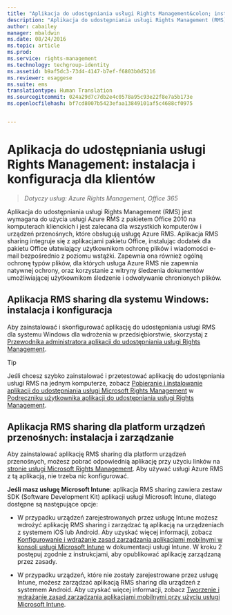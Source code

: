 ```yaml
---
title: "Aplikacja do udostępniania usługi Rights Management&colon; instalacja i konfiguracja dla klientów | Azure RMS"
description: "Aplikacja do udostępniania usługi Rights Management (RMS) jest wymagana do użycia usługi Azure RMS z pakietem Office 2010 na komputerach klienckich i jest zalecana dla wszystkich komputerów i urządzeń przenośnych, które obsługują usługę Azure RMS. Aplikacja RMS sharing integruje się z aplikacjami pakietu Office, instalując dodatek dla pakietu Office ułatwiający użytkownikom ochronę plików i wiadomości e-mail bezpośrednio z poziomu wstążki. Zapewnia ona również ogólną ochronę typów plików, dla których usługa Azure RMS nie zapewnia natywnej ochrony, oraz korzystanie z witryny śledzenia dokumentów umożliwiającej użytkownikom śledzenie i odwoływanie chronionych plików."
author: cabailey
manager: mbaldwin
ms.date: 08/24/2016
ms.topic: article
ms.prod: 
ms.service: rights-management
ms.technology: techgroup-identity
ms.assetid: b9af5dc3-73d4-4147-b7ef-f6803b0d5216
ms.reviewer: esaggese
ms.suite: ems
translationtype: Human Translation
ms.sourcegitcommit: 024a29d7c7db2e4c0578a95c93e22f8e7a5b173e
ms.openlocfilehash: bf7cd8007b5423efaa13849101af5c4688cf0975


---
```


# Aplikacja do udostępniania usługi Rights Management: instalacja i konfiguracja dla klientów

>*Dotyczy usług: Azure Rights Management, Office 365*

Aplikacja do udostępniania usługi Rights Management (RMS) jest wymagana do użycia usługi Azure RMS z pakietem Office 2010 na komputerach klienckich i jest zalecana dla wszystkich komputerów i urządzeń przenośnych, które obsługują usługę Azure RMS. Aplikacja RMS sharing integruje się z aplikacjami pakietu Office, instalując dodatek dla pakietu Office ułatwiający użytkownikom ochronę plików i wiadomości e-mail bezpośrednio z poziomu wstążki. Zapewnia ona również ogólną ochronę typów plików, dla których usługa Azure RMS nie zapewnia natywnej ochrony, oraz korzystanie z witryny śledzenia dokumentów umożliwiającej użytkownikom śledzenie i odwoływanie chronionych plików.

## Aplikacja RMS sharing dla systemu Windows: instalacja i konfiguracja
Aby zainstalować i skonfigurować aplikację do udostępniania usługi RMS dla systemu Windows dla wdrożenia w przedsiębiorstwie, skorzystaj z [Przewodnika administratora aplikacji do udostępniania usługi Rights Management](../rms-client/sharing-app-admin-guide.md).

> [!TIP]
> Jeśli chcesz szybko zainstalować i przetestować aplikację do udostępniania usługi RMS na jednym komputerze, zobacz [Pobieranie i instalowanie aplikacji do udostępniania usługi Microsoft Rights Management](../rms-client/install-sharing-app.md) w [Podręczniku użytkownika aplikacji do udostępniania usługi Rights Management](../rms-client/sharing-app-user-guide.md).

## Aplikacja RMS sharing dla platform urządzeń przenośnych: instalacja i zarządzanie
Aby zainstalować aplikację RMS sharing dla platform urządzeń przenośnych, możesz pobrać odpowiednią aplikację przy użyciu linków na [stronie usługi Microsoft Rights Management](http://go.microsoft.com/fwlink/?LinkId=303970). Aby używać usługi Azure RMS z tą aplikacją, nie trzeba nic konfigurować.

**Jeśli masz usługę Microsoft Intune**: aplikacja RMS sharing zawiera zestaw SDK (Software Development Kit) aplikacji usługi Microsoft Intune, dlatego dostępne są następujące opcje:

-   W przypadku urządzeń zarejestrowanych przez usługę Intune możesz wdrożyć aplikację RMS sharing i zarządzać tą aplikacją na urządzeniach z systemem iOS lub Android. Aby uzyskać więcej informacji, zobacz [Konfigurowanie i wdrażanie zasad zarządzania aplikacjami mobilnymi w konsoli usługi Microsoft Intune](/intune/deploy-use/configure-and-deploy-mobile-application-management-policies-in-the-microsoft-intune-console) w dokumentacji usługi Intune. W kroku 2 postępuj zgodnie z instrukcjami, aby opublikować aplikację zarządzaną przez zasady.

-   W przypadku urządzeń, które nie zostały zarejestrowane przez usługę Intune, możesz zarządzać aplikacją RMS sharing dla urządzeń z systemem Android. Aby uzyskać więcej informacji, zobacz [Tworzenie i wdrażanie zasad zarządzania aplikacjami mobilnymi przy użyciu usługi Microsoft Intune](/intune/deploy-use/create-and-deploy-mobile-app-management-policies-with-microsoft-intune).




<!--HONumber=Aug16_HO4-->


